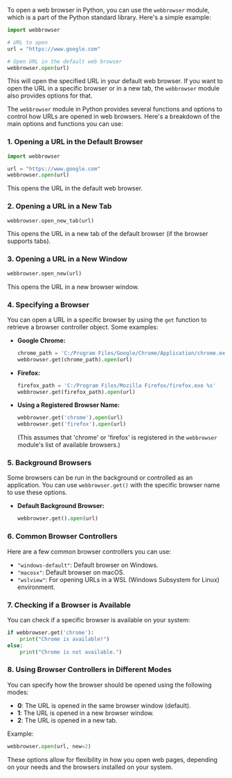To open a web browser in Python, you can use the `webbrowser` module, which is a part of the Python standard library. Here's a simple example:

```python
import webbrowser

# URL to open
url = "https://www.google.com"

# Open URL in the default web browser
webbrowser.open(url)
```

This will open the specified URL in your default web browser. If you want to open the URL in a specific browser or in a new tab, the `webbrowser` module also provides options for that.

The `webbrowser` module in Python provides several functions and options to control how URLs are opened in web browsers. Here's a breakdown of the main options and functions you can use:

### 1. **Opening a URL in the Default Browser**

```python
import webbrowser

url = "https://www.google.com"
webbrowser.open(url)
```

This opens the URL in the default web browser.

### 2. **Opening a URL in a New Tab**

```python
webbrowser.open_new_tab(url)
```

This opens the URL in a new tab of the default browser (if the browser supports tabs).

### 3. **Opening a URL in a New Window**

```python
webbrowser.open_new(url)
```

This opens the URL in a new browser window.

### 4. **Specifying a Browser**

You can open a URL in a specific browser by using the `get` function to retrieve a browser controller object. Some examples:

- **Google Chrome:**

  ```python
  chrome_path = 'C:/Program Files/Google/Chrome/Application/chrome.exe %s'
  webbrowser.get(chrome_path).open(url)
  ```

- **Firefox:**

  ```python
  firefox_path = 'C:/Program Files/Mozilla Firefox/firefox.exe %s'
  webbrowser.get(firefox_path).open(url)
  ```

- **Using a Registered Browser Name:**
  ```python
  webbrowser.get('chrome').open(url)
  webbrowser.get('firefox').open(url)
  ```
  (This assumes that 'chrome' or 'firefox' is registered in the `webbrowser` module's list of available browsers.)

### 5. **Background Browsers**

Some browsers can be run in the background or controlled as an application. You can use `webbrowser.get()` with the specific browser name to use these options.

- **Default Background Browser:**
  ```python
  webbrowser.get().open(url)
  ```

### 6. **Common Browser Controllers**

Here are a few common browser controllers you can use:

- `"windows-default"`: Default browser on Windows.
- `"macosx"`: Default browser on macOS.
- `"wslview"`: For opening URLs in a WSL (Windows Subsystem for Linux) environment.

### 7. **Checking if a Browser is Available**

You can check if a specific browser is available on your system:

```python
if webbrowser.get('chrome'):
    print("Chrome is available!")
else:
    print("Chrome is not available.")
```

### 8. **Using Browser Controllers in Different Modes**

You can specify how the browser should be opened using the following modes:

- **0**: The URL is opened in the same browser window (default).
- **1**: The URL is opened in a new browser window.
- **2**: The URL is opened in a new tab.

Example:

```python
webbrowser.open(url, new=2)
```

These options allow for flexibility in how you open web pages, depending on your needs and the browsers installed on your system.
